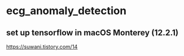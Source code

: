 # ecg_anomaly_detection

## set up tensorflow in macOS Monterey (12.2.1)
https://suwani.tistory.com/14
